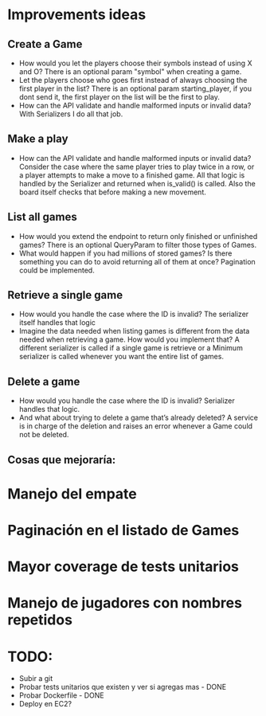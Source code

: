 

# Improvements ideas
## Create a Game
* How would you let the players choose their symbols instead of using X and O? There is an optional param "symbol" when creating a game.
* Let the players choose who goes first instead of always choosing the first player in the list? There is an optional param starting_player, if you dont send it, the first player on the list will be the first to play.
* How can the API validate and handle malformed inputs or invalid data? With Serializers I do all that job.
## Make a play
* How can the API validate and handle malformed inputs or invalid data? Consider
the case where the same player tries to play twice in a row, or a player attempts
to make a move to a finished game. All that logic is handled by the Serializer and returned when is_valid() is called. Also the board itself checks that before making a new movement.
## List all games
* How would you extend the endpoint to return only finished or unfinished games? There is an optional QueryParam to filter those types of Games.
* What would happen if you had millions of stored games? Is there something you
can do to avoid returning all of them at once? Pagination could be implemented.
## Retrieve a single game
* How would you handle the case where the ID is invalid? The serializer itself handles that logic
* Imagine the data needed when listing games is different from the data needed
when retrieving a game. How would you implement that? A different serializer is called if a single game is retrieve or a Minimum serializer is called whenever you want the entire list of games.
## Delete a game
* How would you handle the case where the ID is invalid? Serializer handles that logic.
* And what about trying to delete a game that’s already deleted? A service is in charge of the deletion and raises an error whenever a Game could not be deleted.


## Cosas que mejoraría:

# Manejo del empate
# Paginación en el listado de Games
# Mayor coverage de tests unitarios
# Manejo de jugadores con nombres repetidos


# TODO:
- Subir a git
- Probar tests unitarios que existen y ver si agregas mas - DONE
- Probar Dockerfile - DONE
- Deploy en EC2?